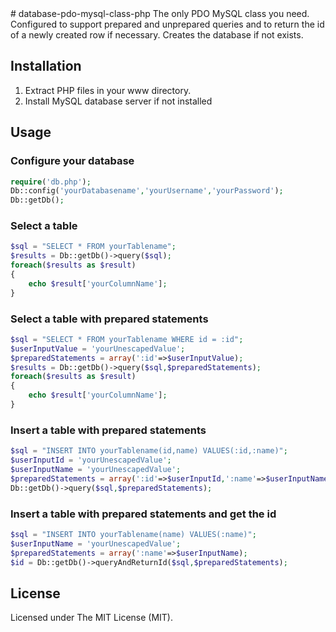 <snippet>
  <content>
# database-pdo-mysql-class-php
The only PDO MySQL class you need. Configured to support prepared and unprepared queries and to return the id of a newly created row if necessary. Creates the database if not exists.

## Installation
1. Extract PHP files in your www directory.
2. Install MySQL database server if not installed

## Usage
### Configure your database
```php
require('db.php');
Db::config('yourDatabasename','yourUsername','yourPassword');
Db::getDb();
```
### Select a table
```php
$sql = "SELECT * FROM yourTablename"; 
$results = Db::getDb()->query($sql);
foreach($results as $result)
{
    echo $result['yourColumnName'];
}
```
### Select a table with prepared statements
```php
$sql = "SELECT * FROM yourTablename WHERE id = :id";
$userInputValue = 'yourUnescapedValue';
$preparedStatements = array(':id'=>$userInputValue);
$results = Db::getDb()->query($sql,$preparedStatements);
foreach($results as $result)
{
    echo $result['yourColumnName'];
}
```
### Insert a table with prepared statements
```php
$sql = "INSERT INTO yourTablename(id,name) VALUES(:id,:name)";
$userInputId = 'yourUnescapedValue';
$userInputName = 'yourUnescapedValue';
$preparedStatements = array(':id'=>$userInputId,':name'=>$userInputName);
Db::getDb()->query($sql,$preparedStatements);
```
### Insert a table with prepared statements and get the id
```php
$sql = "INSERT INTO yourTablename(name) VALUES(:name)";
$userInputName = 'yourUnescapedValue';
$preparedStatements = array(':name'=>$userInputName);
$id = Db::getDb()->queryAndReturnId($sql,$preparedStatements);
```
## License
Licensed under The MIT License (MIT).
